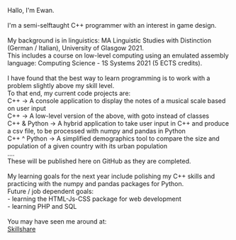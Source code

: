 Hallo, I'm Ewan.
<br>
<br>I'm a semi-selftaught C++ programmer with an interest in game design.
<br>
<br>My background is in linguistics: MA Linguistic Studies with Distinction (German / Italian), University of Glasgow 2021.
<br>This includes a course on low-level computing using an emulated assembly language: Computing Science - 1S Systems 2021 (5 ECTS credits).
<br>
<br>I have found that the best way to learn programming is to work with a problem slightly above my skill level.
<br>To that end, my current code projects are:
<br>C++ → A console application to display the notes of a musical scale based on user input
<br>C++ → A low-level version of the above, with goto instead of classes
<br>C++ & Python → A hybrid application to take user input in C++ and produce a csv file, to be processed with numpy and pandas in Python
<br>C++ ^ Python → A simplified demographics tool to compare the size and population of a given country with its urban population
<br>....
<br>These will be published here on GitHub as they are completed.
<br>
<br>My learning goals for the next year include polishing my C++ skills and practicing with the numpy and pandas packages for Python.
<br>Future / job dependent goals:
<br>- learning the HTML-Js-CSS package for web development
<br>- learning PHP and SQL
<br>
<br>You may have seen me around at:
<br><a href="https://www.skillshare.com/profile/Ewan-Foxcroft/329023033" target="_blank">Skillshare</a>
